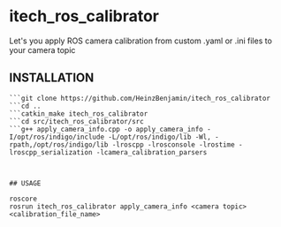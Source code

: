 # itech_ros_calibrator
Let's you apply ROS camera calibration from custom .yaml or .ini files to your camera topic

## INSTALLATION
```cd catkin_ws/src
```git clone https://github.com/HeinzBenjamin/itech_ros_calibrator
```cd ..
```catkin_make itech_ros_calibrator
```cd src/itech_ros_calibrator/src
```g++ apply_camera_info.cpp -o apply_camera_info -I/opt/ros/indigo/include -L/opt/ros/indigo/lib -Wl, -rpath,/opt/ros/indigo/lib -lroscpp -lrosconsole -lrostime -lroscpp_serialization -lcamera_calibration_parsers



## USAGE

roscore
rosrun itech_ros_calibrator apply_camera_info <camera topic> <calibration_file_name>
